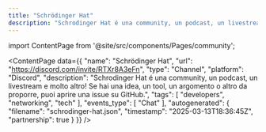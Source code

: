 ```yaml
---
title: "Schrödinger Hat"
description: "Schrodinger Hat é una community, un podcast, un livestream e molto altro! Se hai una idea, un tool, un argomento o altro da proporre, puoi aprire una issue su GitHub."
---
```

import ContentPage from '@site/src/components/Pages/community';

<ContentPage
    data={{
  "name": "Schrödinger Hat",
  "url": "https://discord.com/invite/RTXr8A3eFn",
  "type": "Channel",
  "platform": "Discord",
  "description": "Schrodinger Hat é una community, un podcast, un livestream e molto altro! Se hai una idea, un tool, un argomento o altro da proporre, puoi aprire una issue su GitHub.",
  "tags": [
    "developers",
    "networking",
    "tech"
  ],
  "events_type": [
    "Chat"
  ],
  "autogenerated": {
    "filename": "schrodinger-hat.json",
    "timestamp": "2025-03-13T18:36:45Z",
    "partnership": true
  }
}}
/>
